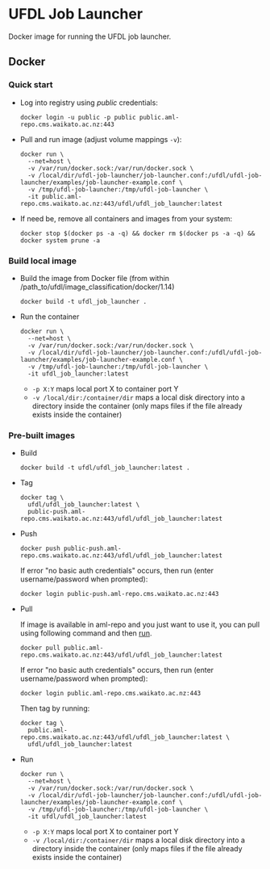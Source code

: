 # UFDL Job Launcher

Docker image for running the UFDL job launcher.
 

## Docker

### Quick start

* Log into registry using *public* credentials:

  ```commandline
  docker login -u public -p public public.aml-repo.cms.waikato.ac.nz:443 
  ```

* Pull and run image (adjust volume mappings `-v`):

  ```commandline
  docker run \
    --net=host \
    -v /var/run/docker.sock:/var/run/docker.sock \
    -v /local/dir/ufdl-job-launcher/job-launcher.conf:/ufdl/ufdl-job-launcher/examples/job-launcher-example.conf \
    -v /tmp/ufdl-job-launcher:/tmp/ufdl-job-launcher \
    -it public.aml-repo.cms.waikato.ac.nz:443/ufdl/ufdl_job_launcher:latest
  ```

* If need be, remove all containers and images from your system:

  ```commandline
  docker stop $(docker ps -a -q) && docker rm $(docker ps -a -q) && docker system prune -a
  ```


### Build local image

* Build the image from Docker file (from within /path_to/ufdl/image_classification/docker/1.14)

  ```commandline
  docker build -t ufdl_job_launcher .
  ```

* Run the container

  ```commandline
  docker run \
    --net=host \
    -v /var/run/docker.sock:/var/run/docker.sock \
    -v /local/dir/ufdl-job-launcher/job-launcher.conf:/ufdl/ufdl-job-launcher/examples/job-launcher-example.conf \
    -v /tmp/ufdl-job-launcher:/tmp/ufdl-job-launcher \
    -it ufdl_job_launcher:latest
  ```
  * `-p X:Y` maps local port X to container port Y 
  * `-v /local/dir:/container/dir` maps a local disk directory into a directory inside the container
    (only maps files if the file already exists inside the container)

### Pre-built images

* Build

  ```commandline
  docker build -t ufdl/ufdl_job_launcher:latest .
  ```
  
* Tag

  ```commandline
  docker tag \
    ufdl/ufdl_job_launcher:latest \
    public-push.aml-repo.cms.waikato.ac.nz:443/ufdl/ufdl_job_launcher:latest
  ```
  
* Push

  ```commandline
  docker push public-push.aml-repo.cms.waikato.ac.nz:443/ufdl/ufdl_job_launcher:latest
  ```
  If error "no basic auth credentials" occurs, then run (enter username/password when prompted):
  
  ```commandline
  docker login public-push.aml-repo.cms.waikato.ac.nz:443
  ```
  
* Pull

  If image is available in aml-repo and you just want to use it, you can pull using following command and then [run](#run).

  ```commandline
  docker pull public.aml-repo.cms.waikato.ac.nz:443/ufdl/ufdl_job_launcher:latest
  ```
  If error "no basic auth credentials" occurs, then run (enter username/password when prompted):
  
  ```commandline
  docker login public.aml-repo.cms.waikato.ac.nz:443
  ```
  Then tag by running:
  
  ```commandline
  docker tag \
    public.aml-repo.cms.waikato.ac.nz:443/ufdl/ufdl_job_launcher:latest \
    ufdl/ufdl_job_launcher:latest
  ```

* <a name="run">Run</a>

  ```commandline
  docker run \
    --net=host \
    -v /var/run/docker.sock:/var/run/docker.sock \
    -v /local/dir/ufdl-job-launcher/job-launcher.conf:/ufdl/ufdl-job-launcher/examples/job-launcher-example.conf \
    -v /tmp/ufdl-job-launcher:/tmp/ufdl-job-launcher \
    -it ufdl/ufdl_job_launcher:latest
  ```
  * `-p X:Y` maps local port X to container port Y 
  * `-v /local/dir:/container/dir` maps a local disk directory into a directory inside the container
    (only maps files if the file already exists inside the container)
